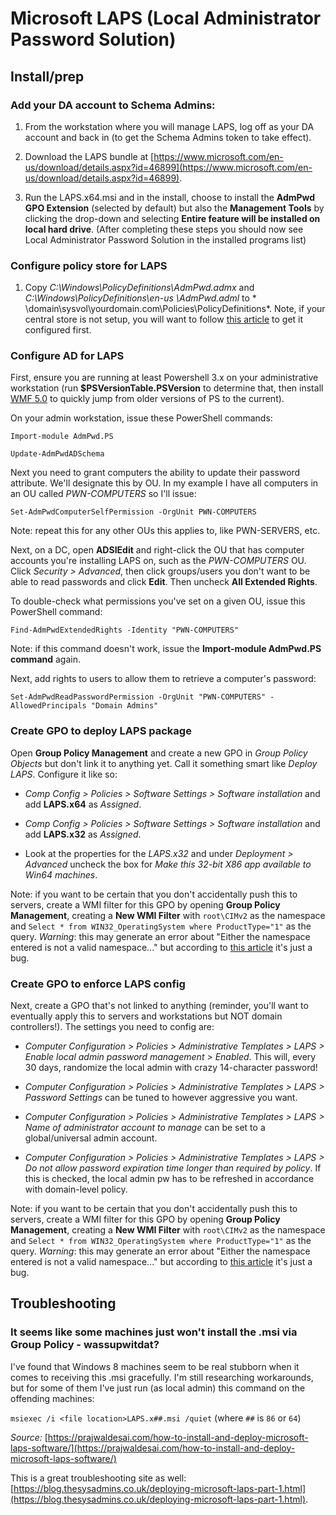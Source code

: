 # Microsoft LAPS (Local Administrator Password Solution)

## Install/prep

### Add your DA account to Schema Admins:

1. From the workstation where you will manage LAPS, log off as your DA account and back in (to get the Schema Admins token to take effect). 
 
2. Download the LAPS bundle at [https://www.microsoft.com/en-us/download/details.aspx?id=46899](https://www.microsoft.com/en-us/download/details.aspx?id=46899). 
 
3. Run the LAPS.x64.msi and in the install, choose to install the **AdmPwd GPO Extension** (selected by default) but also the **Management Tools** by clicking the drop-down and selecting **Entire feature will be installed on local hard drive**.  (After completing these steps you should now see Local Administrator Password Solution in the installed programs list)
 
### Configure policy store for LAPS

1. Copy *C:\Windows\PolicyDefinitions\AdmPwd.admx* and *C:\Windows\PolicyDefinitions\en-us
\AdmPwd.adml* to * \\domain\sysvol\yourdomain.com\Policies\PolicyDefinitions\*.  Note, if your central store is not setup, you will want to follow [this article](https://support.microsoft.com/en-us/help/929841/how-to-create-the-central-store-for-group-policy-administrative-template-files-in-windows-vista) to get it configured first.
 
### Configure AD for LAPS

First, ensure you are running at least Powershell 3.x on your administrative workstation (run **$PSVersionTable.PSVersion** to determine that, then install [WMF 5.0](https://msdn.microsoft.com/en-us/powershell/wmf/5.0/requirements) to quickly jump from older versions of PS to the current). 
 
On your admin workstation, issue these PowerShell commands:
 
`Import-module AdmPwd.PS`

`Update-AdmPwdADSchema`
 
 Next you need to grant computers the ability to update their password attribute.  We'll designate this by OU.  In my example I have all computers in an OU called *PWN-COMPUTERS* so I'll issue:
 
`Set-AdmPwdComputerSelfPermission -OrgUnit PWN-COMPUTERS`
 
Note: repeat this for any other OUs this applies to, like PWN-SERVERS, etc.
 
Next, on a DC, open **ADSIEdit** and right-click the OU that has computer accounts you're installing LAPS on, such as the *PWN-COMPUTERS* OU.  Click *Security > Advanced*, then click groups/users you don't want to be able to read passwords and click **Edit**.  Then uncheck **All Extended Rights**. 
 
To double-check what permissions you've set on a given OU, issue this PowerShell command:
 
`Find-AdmPwdExtendedRights -Identity "PWN-COMPUTERS"`
 
Note: if this command doesn't work, issue the **Import-module AdmPwd.PS command** again.
 
Next, add rights to users to allow them to retrieve a computer's password:
 
`Set-AdmPwdReadPasswordPermission -OrgUnit "PWN-COMPUTERS" -AllowedPrincipals "Domain Admins"`

### Create GPO to deploy LAPS package
 
Open **Group Policy Management** and create a new GPO in *Group Policy Objects* but don't link it to anything yet.  Call it something smart like *Deploy LAPS*.  Configure it like so:
 
* *Comp Config > Policies > Software Settings > Software installation* and add **LAPS.x64** as *Assigned*.
 
* *Comp Config > Policies > Software Settings > Software installation* and add **LAPS.x32** as *Assigned*.
 
 * Look at the properties for the *LAPS.x32* and under *Deployment > Advanced* uncheck the box for *Make this 32-bit X86 app available to Win64 machines*.

Note: if you want to be certain that you don't accidentally push this to servers, create a WMI filter for this GPO by opening **Group Policy Management**, creating a **New WMI Filter** with `root\CIMv2` as the namespace and `Select * from WIN32_OperatingSystem where ProductType="1"` as the query.  *Warning*: this may generate an error about "Either the namespace entered is not a valid namespace..." but according to [this article](https://social.technet.microsoft.com/Forums/windowsserver/en-US/e554a894-6481-4f94-aa06-5b1a1b76c97f/gpo-wmi-filters-are-failing?forum=winserverGP) it's just a bug.  
   
### Create GPO to enforce LAPS config
Next, create a GPO that's not linked to anything (reminder, you'll want to eventually apply this to servers and workstations but NOT domain controllers!).  The settings you need to config are:
 
* *Computer Configuration > Policies > Administrative Templates > LAPS > Enable local admin password management > Enabled*.  This will, every 30 days, randomize the local admin with crazy 14-character password!
 
* *Computer Configuration > Policies > Administrative Templates > LAPS > Password Settings* can be tuned to however aggressive you want.
 
* *Computer Configuration > Policies > Administrative Templates > LAPS > Name of administrator account to manage* can be set to a global/universal admin account. 
 
* *Computer Configuration > Policies > Administrative Templates > LAPS > Do not allow password expiration time longer than required by policy*.  If this is checked, the local admin pw has to be refreshed in accordance with domain-level policy.

Note: if you want to be certain that you don't accidentally push this to servers, create a WMI filter for this GPO by opening **Group Policy Management**, creating a **New WMI Filter** with `root\CIMv2` as the namespace and `Select * from WIN32_OperatingSystem where ProductType="1"` as the query.  *Warning*: this may generate an error about "Either the namespace entered is not a valid namespace..." but according to [this article](https://social.technet.microsoft.com/Forums/windowsserver/en-US/e554a894-6481-4f94-aa06-5b1a1b76c97f/gpo-wmi-filters-are-failing?forum=winserverGP) it's just a bug.  

## Troubleshooting

### It seems like some machines just won't install the .msi via Group Policy - wassupwitdat?
I've found that Windows 8 machines seem to be real stubborn when it comes to receiving this .msi gracefully.  I'm still researching workarounds, but for some of them I've just run (as local admin) this command on the offending machines:

`msiexec /i <file location>LAPS.x##.msi /quiet` (where `##` is `86` or `64`)

*Source:* [https://prajwaldesai.com/how-to-install-and-deploy-microsoft-laps-software/](https://prajwaldesai.com/how-to-install-and-deploy-microsoft-laps-software/)

This is a great troubleshooting site as well: [https://blog.thesysadmins.co.uk/deploying-microsoft-laps-part-1.html](https://blog.thesysadmins.co.uk/deploying-microsoft-laps-part-1.html).
